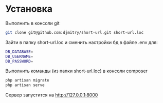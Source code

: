# Установка

Выполнить в консоли git
```bash
git clone git@github.com:djmitry/short-url.git short-url.loc
```

Зайти в папку short-url.loc и сменить настройки бд в файле .env для:
```bash
DB_DATABASE=
DB_USERNAME=
DB_PASSWORD=
```

Выполнить команды (из папки short-url.loc) в консоли composer
```bash
php artisan migrate
php artisan serve
```

Сервер запустится на http://127.0.0.1:8000